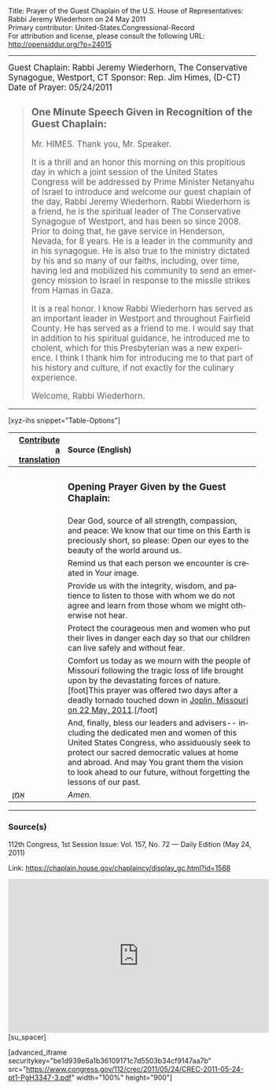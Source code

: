 <html>
<head></head>
<body>
Title: Prayer of the Guest Chaplain of the U.S. House of Representatives: Rabbi Jeremy Wiederhorn on 24 May 2011<br />
Primary contributor: United-States.Congressional-Record<br />
For attribution and license, please consult the following URL: <a href="http://opensiddur.org/?p=24015">http://opensiddur.org/?p=24015</a>
<p />
<hr />

<div class="english" lang="en" style="font-size:1.2em;">
Guest Chaplain: Rabbi Jeremy Wiederhorn, The Conservative Synagogue, Westport, CT
Sponsor: Rep. Jim Himes, (D-CT)
Date of Prayer: 05/24/2011

<blockquote>
<h3>One Minute Speech Given in Recognition of the Guest Chaplain:</h3>

Mr. HIMES. Thank you, Mr. Speaker.

It is a thrill and an honor this morning on this propitious day in which a joint session of the United States Congress will be addressed by Prime Minister Netanyahu of Israel to introduce and welcome our guest chaplain of the day, Rabbi Jeremy Wiederhorn. Rabbi Wiederhorn is a friend, he is the spiritual leader of The Conservative Synagogue of Westport, and has been so since 2008. Prior to doing that, he gave service in Henderson, Nevada, for 8 years. He is a leader in the community and in his synagogue. He is also true to the ministry dictated by his and so many of our faiths, including, over time, having led and mobilized his community to send an emergency mission to Israel in response to the missile strikes from Hamas in Gaza.

It is a real honor. I know Rabbi Wiederhorn has served as an important leader in Westport and throughout Fairfield County. He has served as a friend to me. I would say that in addition to his spiritual guidance, he introduced me to cholent, which for this Presbyterian was a new experience. I think I thank him for introducing me to that part of his history and culture, if not exactly for the culinary experience.

Welcome, Rabbi Wiederhorn.
</blockquote>
</div>
<hr />

[xyz-ihs snippet="Table-Options"]<table style="margin-left: auto; margin-right: auto;" class="draggable">
<thead><tr><th id="x" style="text-align: right;"><a href="/translate/" target="_blank" rel="noopener">Contribute a translation</a></th><th style="text-align: left;">Source (English)</th></tr></thead>
<tbody>
<tr><td style="vertical-align:top;">
<div class="liturgy" lang="he">

</span></div></td>
 
<td style="vertical-align:top;">
<div class="english" lang="en">
<h3>Opening Prayer Given by the Guest Chaplain:</h3>
</div></td></tr>


<tr><td style="vertical-align:top;">
<div class="liturgy" lang="he">

</span></div></td>
 
<td style="vertical-align:top;">
<div class="english" lang="en">
Dear God, source of all strength, compassion, and peace:
We know that our time on this Earth is preciously short, 
so please:
Open our eyes to the beauty of the world around us.
</div></td></tr>


<tr><td style="vertical-align:top;">
<div class="liturgy" lang="he">

</span></div></td>
 
<td style="vertical-align:top;">
<div class="english" lang="en">
Remind us that each person we encounter 
is created in Your image.
</div></td></tr>


<tr><td style="vertical-align:top;">
<div class="liturgy" lang="he">

</span></div></td>
 
<td style="vertical-align:top;">
<div class="english" lang="en">
Provide us with the integrity, 
wisdom, 
and patience 
to listen to those with whom we do not agree 
and learn from those whom we might otherwise not hear.
</div></td></tr>


<tr><td style="vertical-align:top;">
<div class="liturgy" lang="he">

</span></div></td>
 
<td style="vertical-align:top;">
<div class="english" lang="en">
Protect the courageous men and women 
who put their lives in danger each day 
so that our children can live safely and without fear.
</div></td></tr>


<tr><td style="vertical-align:top;">
<div class="liturgy" lang="he">

</span></div></td>
 
<td style="vertical-align:top;">
<div class="english" lang="en">
Comfort us today as we mourn with the people of Missouri 
following the tragic loss of life 
brought upon by the devastating forces of nature.[foot]This prayer was offered two days after a deadly tornado touched down in <a href="https://en.wikipedia.org/wiki/2011_Joplin_tornado">Joplin, Missouri on 22 May, 2011</a>.[/foot]
</div></td></tr>


<tr><td style="vertical-align:top;">
<div class="liturgy" lang="he">

</span></div></td>
 
<td style="vertical-align:top;">
<div class="english" lang="en">
And, finally, bless our leaders and advisers--
including the dedicated men and women of this United States Congress, 
who assiduously seek to protect our sacred democratic values 
at home and abroad. 
And may You grant them the vision 
to look ahead to our future, 
without forgetting the lessons of our past.
</div></td></tr>


<tr><td style="vertical-align:top;">
<div class="liturgy" lang="he">
אָמֵן׃
</span></div></td>
 
<td style="vertical-align:top;">
<div class="english" lang="en">
<em>Amen.</em>
</div></td></tr>
</tbody></table>

<hr />

<h3>Source(s)</h3>

112th Congress, 1st Session
Issue: Vol. 157, No. 72 — Daily Edition (May 24, 2011)

Link: <a href="https://chaplain.house.gov/chaplaincy/display_gc.html?id=1568">https://chaplain.house.gov/chaplaincy/display_gc.html?id=1568</a>

<iframe width=530 height=312 src='https://www.c-span.org/video/standalone/?c4501376/rabbi-jeremy-wiederhorn-conservative-synagogue' allowfullscreen='allowfullscreen' frameborder=0></iframe>[su_spacer]

[advanced_iframe securitykey="be1d939e6a1b36109171c7d5503b34cf9147aa7b" src="https://www.congress.gov/112/crec/2011/05/24/CREC-2011-05-24-pt1-PgH3347-3.pdf" width="100%" height="900"]
</body>
</html>
